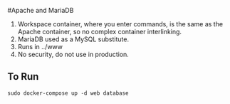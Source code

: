 #Apache and MariaDB
1) Workspace container, where you enter commands, is the same as the Apache container, so no complex container
interlinking.
2) MariaDB used as a MySQL substitute.
3) Runs in ../www
4) No security, do not use in production.

## To Run
```
sudo docker-compose up -d web database
```